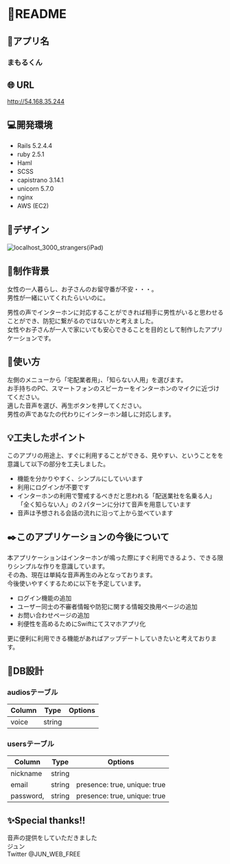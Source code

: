 # :cherry_blossom:README

## :house_with_garden:アプリ名
### まもるくん

## :globe_with_meridians: URL
http://54.168.35.244

## :computer:開発環境
- Rails 5.2.4.4　　
- ruby 2.5.1　　
- Haml　　
- SCSS　　
- capistrano 3.14.1　　
- unicorn 5.7.0　　
- nginx　　
- AWS (EC2)　　

## :art:デザイン
![localhost_3000_strangers(iPad)](https://user-images.githubusercontent.com/62837444/99184098-005a0d00-2784-11eb-8b3e-ca6fb844a163.png)　　

## :key:制作背景
女性の一人暮らし、お子さんのお留守番が不安・・・。  
男性が一緒にいてくれたらいいのに。  

男性の声でインターホンに対応することができれば相手に男性がいると思わせることができ、防犯に繋がるのではないかと考えました。  
女性やお子さんが一人で家にいても安心できることを目的として制作したアプリケーションです。  　　

## :beginner:使い方
左側のメニューから「宅配業者用」、「知らない人用」を選びます。  
お手持ちのPC、スマートフォンのスピーカーをインターホンのマイクに近づけてください。  
適した音声を選び、再生ボタンを押してください。  
男性の声であなたの代わりにインターホン越しに対応します。    　　

## :bulb:工夫したポイント
このアプリの用途上、すぐに利用することができる、見やすい、ということをを意識して以下の部分を工夫しました。
- 機能を分かりやすく、シンプルにしていいます
- 利用にログインが不要です
- インターホンの利用で警戒するべきだと思われる「配送業社を名乗る人」「全く知らない人」の２パターンに分けて音声を用意しています
- 音声は予想される会話の流れに沿って上から並べています

## :black_nib:このアプリケーションの今後について
本アプリケーションはインターホンが鳴った際にすぐ利用できるよう、できる限りシンプルな作りを意識しています。  
その為、現在は単純な音声再生のみとなっております。  
今後使いやすくするために以下を予定しています。    

- ログイン機能の追加
- ユーザー同士の不審者情報や防犯に関する情報交換用ページの追加
- お問い合わせページの追加
- 利便性を高めるためにSwiftにてスマホアプリ化

更に便利に利用できる機能があればアップデートしていきたいと考えております。　　　　


## :seedling:DB設計
### audiosテーブル
|Column|Type|Options|
|------|----|-------|
|voice|string||

### usersテーブル
|Column|Type|Options|
|------|----|-------|
|nickname|string||
|email|string|presence: true, unique: true|
|password,|string|presence: true, unique: true|


## :sparkles:Special thanks!!
音声の提供をしていただきました  
ジュン  
Twitter @JUN_WEB_FREE
